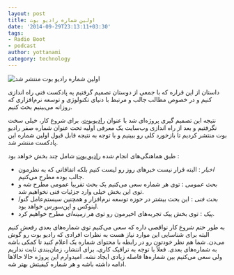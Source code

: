 ```yaml
---
layout: post
title: اولین شماره رادیو بوت
date: '2014-09-29T23:13:11+03:30'
tags:
- Radio Boot
- podcast
author: yottanami
category: technology
---
```



![اولین شماره رادیو بوت منتشر شد](https://dl.dropboxusercontent.com/u/106779105/blog/mic.jpg)


داستان از این قراره که با جمعی از دوستان تصمیم گرفتیم یه پادکست فنی راه اندازی کنیم و در خصوص مطالب جالب و مرتبط با دنیای تکنولوژی و توسعه نرم‌افزاری که روزانه می‌بینیم بحث کنیم.

نتیجه این تصمیم گیری پروژه‌ای شد با عنوان [رادیوبوت][1]. برای شروع کار، خیلی سخت نگرفتیم و بعد از راه اندازی وب‌سایت یک معرفی اولیه تحت عنوان شماره صفر رادیو بوت منتشر کردیم تا بازخورد کلی رو ببینیم و با توجه به نتیجه قابل قبول اولین شماره این پادکست منتشر شد.
 
طبق هماهنگی‌های انجام شده [رادیو بوت][1] شامل چند بخش خواهد بود :
 
* *اخبار* : البته قرار نیست خبرهای روز رو لیست کنیم بلکه اتفاقاتی که به نظرمون جالب بوده مطرح می‌کنیم. 
* *بحث عمومی* : توی هر شماره سعی می‌کنیم یک بحث تقریبا عمومی مطرح شه و توی این بخش خیلی وارد جزئیات فنی نخواهیم شد.
* *بحث فنی* : این بحث بیشتر در حوزه توسعه نرم‌افزار و همچنین سیستم‌عامل گنو/لینوکس و اپن‌سورس خواهد بود.
* *پیک* : توی بخش پیک تجربه‌های اخیرمون رو توی *هر زمینه‌ای* مطرح خواهیم کرد.


به طور حتم شروع کار نواقصی داره که سعی می‌کنیم توی شماره‌های بعدی رفعش کنیم البته برای شناسایی این موارد نیاز هست به نظرات افرادی که رادیو بوت رو گوش می‌دن.
شما هم نظر خودتون رو در رابطه با محتوای شماره یک اعلام کنید تا کمکی باشه به شماره‌های بعدی.
فعلاُ با توجه به ترافیک کاری، برای انتشار، زمان‌بندی ثابت نداریم ولی سعی می‌کنیم بین شماره‌ها فاصله زیادی ایجاد نشه. 
امیدوارم این پروژه حالا حالاها ادامه داشته باشه و هر شماره کیفیتش بهتر شه.





[1]: http://radioboot.com/